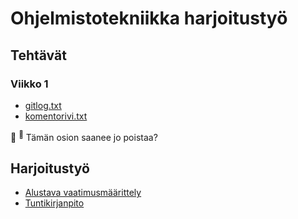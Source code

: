 # Ohjelmistotekniikka harjoitustyö

## Tehtävät

### Viikko 1

- [gitlog.txt](https://github.com/Cherrybowll/ohte-harjoitustyo/blob/master/laskarit/viikko1/gitlog.txt)
- [komentorivi.txt](/laskarit/viikko1/komentorivi.txt)

:ghost: <sup>:ghost:</sup> Tämän osion saanee jo poistaa?

## Harjoitustyö

- [Alustava vaatimusmäärittely](https://github.com/Cherrybowll/ohte-harjoitustyo/blob/master/dokumentaatio/vaatimusmaarittely.md)
- [Tuntikirjanpito](https://github.com/Cherrybowll/ohte-harjoitustyo/blob/master/dokumentaatio/tuntikirjanpito.md)
